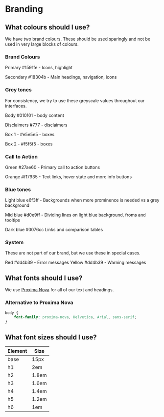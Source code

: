 # Branding

## What colours should I use?

We have two brand colours. These should be used sparingly and not be used in very large blocks of colours.

### Brand Colours
Primary #1591fe - Icons, highlight

Secondary #18304b - Main headings, navigation, icons

### Grey tones
For consistency, we try to use these greyscale values throughout our interfaces.

Body #010101 - body content

Disclaimers #777 - disclaimers

Box 1 - #e5e5e5 - boxes

Box 2 - #f5f5f5 - boxes

### Call to Action

Green #27ae60 - Primary call to action buttons

Orange #f17935 - Text links, hover state and  more info buttons


### Blue tones

Light blue e6f3ff - Backgrounds when more prominence is needed vs a grey background

Mid blue #d0e9ff - Dividing lines on light blue background, froms and tooltips 

Dark blue #0076cc Links and comparison tables

### System
These are not part of our brand, but we use these in special cases.

Red #dd4b39 - Error messages
Yellow #dd4b39 - Warning messages


## What fonts should I use?

We use [Proxima Nova](http://www.marksimonson.com/fonts/view/proxima-nova) for all of our text and headings.

### Alternative to Proxima Nova
``` css
body {
    font-family: proxima-nova, Helvetica, Arial, sans-serif;
}
```

## What font sizes should I use?

Element | Size
--- | ---
base | 15px
h1 | 2em
h2 | 1.8em
h3 | 1.6em
h4 | 1.4em
h5 | 1.2em
h6 | 1em